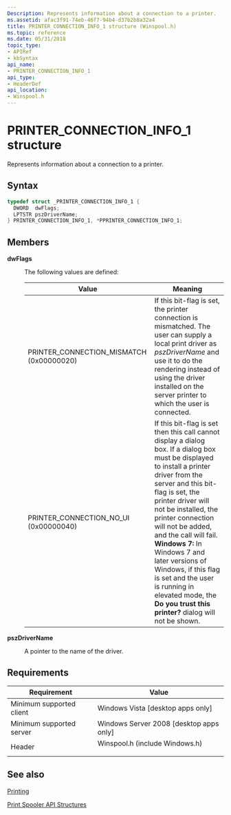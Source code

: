 ```yaml
---
Description: Represents information about a connection to a printer.
ms.assetid: afac3f91-74eb-46f7-94b4-d37b2b8a32a4
title: PRINTER_CONNECTION_INFO_1 structure (Winspool.h)
ms.topic: reference
ms.date: 05/31/2018
topic_type: 
- APIRef
- kbSyntax
api_name: 
- PRINTER_CONNECTION_INFO_1
api_type: 
- HeaderDef
api_location: 
- Winspool.h
---
```


# PRINTER\_CONNECTION\_INFO\_1 structure

Represents information about a connection to a printer.

## Syntax


```C++
typedef struct _PRINTER_CONNECTION_INFO_1 {
  DWORD  dwFlags;
  LPTSTR pszDriverName;
} PRINTER_CONNECTION_INFO_1, *PPRINTER_CONNECTION_INFO_1;
```



## Members

<dl> <dt>

**dwFlags**
</dt> <dd>

The following values are defined:



| Value                                      | Meaning                                                                                                                                                                                                                                                                                                                                                                                                                                                                                             |
|--------------------------------------------|-----------------------------------------------------------------------------------------------------------------------------------------------------------------------------------------------------------------------------------------------------------------------------------------------------------------------------------------------------------------------------------------------------------------------------------------------------------------------------------------------------|
| PRINTER\_CONNECTION\_MISMATCH (0x00000020) | If this bit-flag is set, the printer connection is mismatched. The user can supply a local print driver as *pszDriverName* and use it to do the rendering instead of using the driver installed on the server printer to which the user is connected.<br/>                                                                                                                                                                                                                                    |
| PRINTER\_CONNECTION\_NO\_UI (0x00000040)   | If this bit-flag is set then this call cannot display a dialog box. If a dialog box must be displayed to install a printer driver from the server and this bit-flag is set, the printer driver will not be installed, the printer connection will not be added, and the call will fail.<br/> **Windows 7:** In Windows 7 and later versions of Windows, if this flag is set and the user is running in elevated mode, the **Do you trust this printer?** dialog will not be shown.<br/> |



 

</dd> <dt>

**pszDriverName**
</dt> <dd>

A pointer to the name of the driver.

</dd> </dl>

## Requirements



| Requirement | Value |
|-------------------------------------|-----------------------------------------------------------------------------------------------------------|
| Minimum supported client<br/> | Windows Vista \[desktop apps only\]<br/>                                                            |
| Minimum supported server<br/> | Windows Server 2008 \[desktop apps only\]<br/>                                                      |
| Header<br/>                   | <dl> <dt>Winspool.h (include Windows.h)</dt> </dl> |



## See also

<dl> <dt>

[Printing](printdocs-printing.md)
</dt> <dt>

[Print Spooler API Structures](printing-and-print-spooler-structures.md)
</dt> </dl>

 

 




